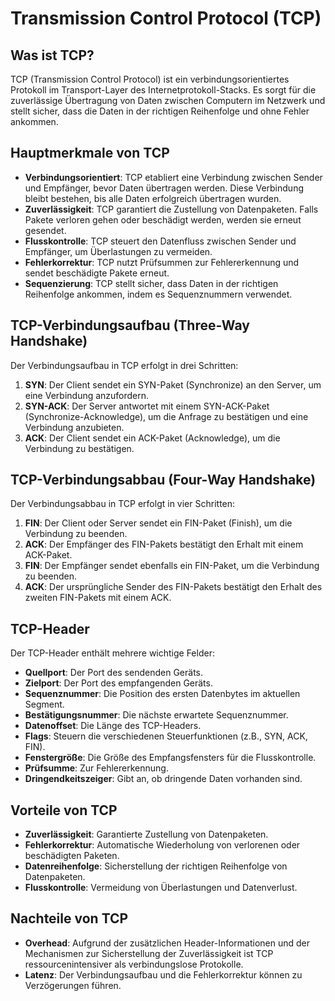 # Transmission Control Protocol (TCP)

## Was ist TCP?
TCP (Transmission Control Protocol) ist ein verbindungsorientiertes Protokoll im Transport-Layer des Internetprotokoll-Stacks. Es sorgt für die zuverlässige Übertragung von Daten zwischen Computern im Netzwerk und stellt sicher, dass die Daten in der richtigen Reihenfolge und ohne Fehler ankommen.

## Hauptmerkmale von TCP
- **Verbindungsorientiert**: TCP etabliert eine Verbindung zwischen Sender und Empfänger, bevor Daten übertragen werden. Diese Verbindung bleibt bestehen, bis alle Daten erfolgreich übertragen wurden.
- **Zuverlässigkeit**: TCP garantiert die Zustellung von Datenpaketen. Falls Pakete verloren gehen oder beschädigt werden, werden sie erneut gesendet.
- **Flusskontrolle**: TCP steuert den Datenfluss zwischen Sender und Empfänger, um Überlastungen zu vermeiden.
- **Fehlerkorrektur**: TCP nutzt Prüfsummen zur Fehlererkennung und sendet beschädigte Pakete erneut.
- **Sequenzierung**: TCP stellt sicher, dass Daten in der richtigen Reihenfolge ankommen, indem es Sequenznummern verwendet.

## TCP-Verbindungsaufbau (Three-Way Handshake)
Der Verbindungsaufbau in TCP erfolgt in drei Schritten:
1. **SYN**: Der Client sendet ein SYN-Paket (Synchronize) an den Server, um eine Verbindung anzufordern.
2. **SYN-ACK**: Der Server antwortet mit einem SYN-ACK-Paket (Synchronize-Acknowledge), um die Anfrage zu bestätigen und eine Verbindung anzubieten.
3. **ACK**: Der Client sendet ein ACK-Paket (Acknowledge), um die Verbindung zu bestätigen.

## TCP-Verbindungsabbau (Four-Way Handshake)
Der Verbindungsabbau in TCP erfolgt in vier Schritten:
1. **FIN**: Der Client oder Server sendet ein FIN-Paket (Finish), um die Verbindung zu beenden.
2. **ACK**: Der Empfänger des FIN-Pakets bestätigt den Erhalt mit einem ACK-Paket.
3. **FIN**: Der Empfänger sendet ebenfalls ein FIN-Paket, um die Verbindung zu beenden.
4. **ACK**: Der ursprüngliche Sender des FIN-Pakets bestätigt den Erhalt des zweiten FIN-Pakets mit einem ACK.

## TCP-Header
Der TCP-Header enthält mehrere wichtige Felder:
- **Quellport**: Der Port des sendenden Geräts.
- **Zielport**: Der Port des empfangenden Geräts.
- **Sequenznummer**: Die Position des ersten Datenbytes im aktuellen Segment.
- **Bestätigungsnummer**: Die nächste erwartete Sequenznummer.
- **Datenoffset**: Die Länge des TCP-Headers.
- **Flags**: Steuern die verschiedenen Steuerfunktionen (z.B., SYN, ACK, FIN).
- **Fenstergröße**: Die Größe des Empfangsfensters für die Flusskontrolle.
- **Prüfsumme**: Zur Fehlererkennung.
- **Dringendkeitszeiger**: Gibt an, ob dringende Daten vorhanden sind.

## Vorteile von TCP
- **Zuverlässigkeit**: Garantierte Zustellung von Datenpaketen.
- **Fehlerkorrektur**: Automatische Wiederholung von verlorenen oder beschädigten Paketen.
- **Datenreihenfolge**: Sicherstellung der richtigen Reihenfolge von Datenpaketen.
- **Flusskontrolle**: Vermeidung von Überlastungen und Datenverlust.

## Nachteile von TCP
- **Overhead**: Aufgrund der zusätzlichen Header-Informationen und der Mechanismen zur Sicherstellung der Zuverlässigkeit ist TCP ressourcenintensiver als verbindungslose Protokolle.
- **Latenz**: Der Verbindungsaufbau und die Fehlerkorrektur können zu Verzögerungen führen.

